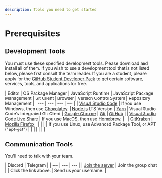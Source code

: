 ```yaml
---
description: Tools you need to get started
---
```


# Prerequisites

## Development Tools

You must use these specified development tools. Please download and install all of them. If you wish to use a development tool that is not listed below, please first consult the team leader. If you are a student, please apply for the [GitHub Student Developer Pack](https://education.github.com/pack) to get certain software, services, tools, and applications for free.

| Editor | OS Package Manager | JavaScript Runtime | JavaScript Package Management | Git Client | Browser | Version Control System | Repository Management |
| --- | --- | --- | --- |
| [Visual Studio Code](https://code.visualstudio.com/) | If you use Windows, then use [Chocolatey](https://chocolatey.org/install). | [Node.js](https://nodejs.org/en/) LTS Version | [Yarn](https://yarnpkg.com/lang/en/) | Visual Studio Code's Integrated Git Client | [Google Chrome](https://www.google.com/chrome/) | [Git](https://git-scm.com/) | [GitHub](https://github.com/) |
| [Visual Studio Code Live Share](https://marketplace.visualstudio.com/items?itemName=MS-vsliveshare.vsliveshare) | If you use MacOS, then use [Homebrew](https://brew.sh/). |  |  | [GitKraken](https://www.gitkraken.com/download) | [Mozilla Firefox](https://www.mozilla.org/en-US/firefox/new/) |  |  |
|  | If you use Linux, use Advanced Package Tool, or APT \("apt-get"\) |  |  |  |  |  |  |

## Communication Tools

You'll need to talk with your team.

| Discord | Telegram |
| --- | --- | --- |
| [Join the server](https://discord.gg/maCbhq7) | Join the group chat |
| Click the link above. | Send us your username. |

